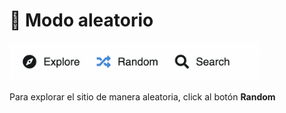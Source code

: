 # 🔀 Modo aleatorio

<img class="media-screen" src="../../src/manual/explorer/explorer/random.png" width="400"/>

Para explorar el sitio de manera aleatoria, click al botón **Random**

